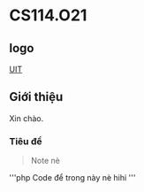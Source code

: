 # CS114.O21
## logo
[UIT](https://www.uit.edu.vn/sites/vi/files/images/Logos/Logo_UIT_In.jpg)
## Giới thiệu
Xin chào.

### Tiêu đề
> Note nè

'''php
Code để trong này nè
  hihi
'''
